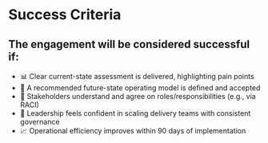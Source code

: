 # Success Criteria

## The engagement will be considered successful if:

- 📊 Clear current-state assessment is delivered, highlighting pain points  
- 🧭 A recommended future-state operating model is defined and accepted  
- 🧩 Stakeholders understand and agree on roles/responsibilities (e.g., via RACI)  
- 🧠 Leadership feels confident in scaling delivery teams with consistent governance  
- 📈 Operational efficiency improves within 90 days of implementation  
